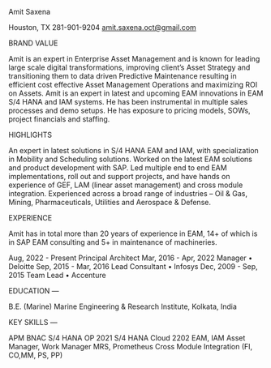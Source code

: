 Amit Saxena

Houston, TX
281-901-9204
amit.saxena.oct@gmail.com


BRAND VALUE

Amit is an expert in Enterprise Asset Management and is known for leading large scale digital transformations, improving client’s Asset Strategy and transitioning them to data driven Predictive Maintenance resulting in efficient cost effective Asset Management Operations and maximizing ROI on Assets.
Amit is an expert in latest and upcoming EAM innovations in EAM S/4 HANA and IAM systems.
He has been instrumental in multiple sales processes and demo setups.
He has exposure to pricing models, SOWs, project financials and staffing.


HIGHLIGHTS

An expert in latest solutions in S/4 HANA EAM and IAM, with specialization in Mobility and Scheduling solutions.
Worked on the latest EAM solutions and product development with SAP.
Led multiple end to end EAM implementations, roll out and support projects, and have hands on experience of GEF, LAM (linear asset management) and cross module integration.
Experienced across a broad range of industries – Oil & Gas, Mining, Pharmaceuticals, Utilities and Aerospace & Defense.


EXPERIENCE

Amit has in total more than 20 years of experience in EAM, 14+ of which is in SAP EAM consulting and 5+ in maintenance of machineries.

Aug, 2022 - Present			Principal Architect
Mar, 2016 - Apr, 2022		Manager • Deloitte
Sep, 2015 - Mar, 2016		Lead Consultant • Infosys
Dec, 2009 - Sep, 2015		Team Lead • Accenture

EDUCATION —

B.E. (Marine)		Marine Engineering & Research Institute, Kolkata, India


KEY SKILLS —

APM
BNAC
S/4 HANA OP 2021
S/4 HANA Cloud 2202
EAM, IAM
Asset Manager, Work Manager
MRS, Prometheus
Cross Module Integration (FI, CO,MM, PS, PP)


